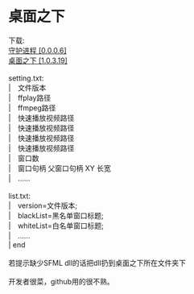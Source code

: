 # 桌面之下
下载: <br>
<a href="https://github.com/loouwiit/Under-The-Window/blob/master/%E7%94%9F%E6%88%90/%E5%AE%88%E6%8A%A4%E7%BA%BF%E7%A8%8B%20%5B0.0.0.6%5D.zip">守护进程 [0.0.0.6]</a> <br>
<a href="https://github.com/loouwiit/Under-The-Window/blob/master/%E7%94%9F%E6%88%90/%E6%A1%8C%E9%9D%A2%E4%B9%8B%E4%B8%8B%20%5B1.0.3.19%5D.zip">桌面之下 [1.0.3.19]</a> <br>
<br/>
setting.txt:<br/>
|　文件版本 <br/>
|　ffplay路径 <br/>
|　ffmpeg路径 <br/>
|　快速播放视频路径 <br/>
|　快速播放视频路径 <br/>
|　快速播放视频路径 <br/>
|　快速播放视频路径 <br/>
|　窗口数 <br/>
|　窗口句柄 父窗口句柄 XY 长宽 <br/>
|　…… <br/>
 <br/>
 list.txt:<br/>
 |　version=文件版本; <br/>
 |　blackList=黑名单窗口标题; <br/>
 |　whiteList=白名单窗口标题; <br/>
 |　…… <br/>
 | end <br/>
 <br/>
若提示缺少SFML dll的话把dll扔到桌面之下所在文件夹下 <br/>
<br>
开发者很菜，github用的很不熟。
